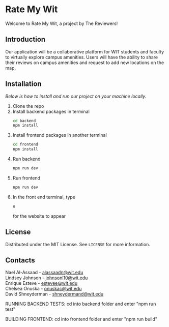 # Rate My Wit

Welcome to Rate My Wit, a project by The Reviewers!

## Introduction 

Our application will be a collaborative platform for WIT students and faculty to virtually explore campus amenities. Users will have the ability to share their reviews on campus amenities and request to add new locations on the map.




## Installation

_Below is how to install and run our project on your machine locally._

1. Clone the repo
2. Install backend packages in terminal
   ```sh
   cd backend
   npm install
   ```
3. Install frontend packages in another terminal
   ```sh
   cd frontend
   npm install
   ```
4. Run backend
   ```sh
   npm run dev
   ```
5. Run frontend
   ```sh
   npm run dev  
   ```
6. In the front end terminal, type
   ```sh
   o
   ```
   for the website to appear



## License

Distributed under the MIT License. See `LICENSE` for more information.


## Contacts

Nael Al-Assaad - alassaadn@wit.edu <br />
Lindsey Johnson - johnsonl10@wit.edu <br />
Enrique Esteve - estevee@wit.edu <br />
Chelsea Onuska - onuskac@wit.edu <br />
David Shneyderman - shneydermand@wit.edu 

 





RUNNING BACKEND TESTS:
cd into backend folder and enter "npm run test"

BUILDING FRONTEND:
cd into frontend folder and enter "npm run build"

